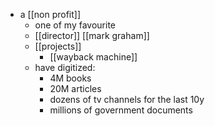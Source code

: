 - a [[non profit]]
	- one of my favourite
	- [[director]] [[mark graham]]
	- [[projects]] 
		- [[wayback machine]]
	- have digitized:
		- 4M books
		-   20M articles
		-   dozens of tv channels for the last 10y
		-   millions of government documents